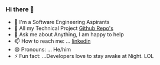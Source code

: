  ### Hi there 👋

- 🔭 I'm a Software Engineering Aspirants 
- 🌱 All my Technical Project [Github Repo's](https://github.com/imabhisht?tab=repositories)
- 💬 Ask me about Anything, I am happy to help
- 📫 How to reach me: ... [linkedin](https://www.linkedin.com/in/imabhisht/)
- 😄 Pronouns: ... He/him
- ⚡ Fun fact: ...Developers love to stay awake at Night. LOL
